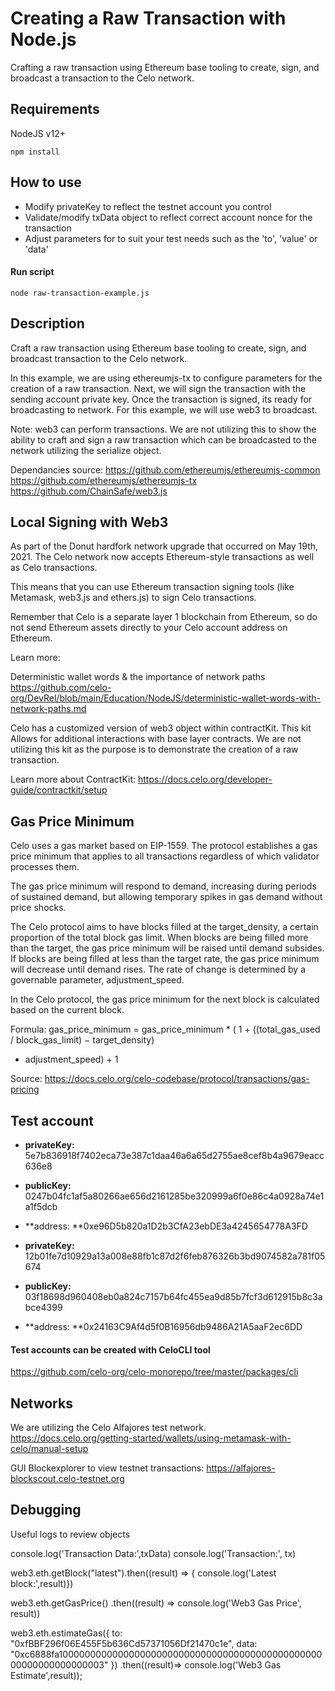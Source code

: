# Creating a Raw Transaction with Node.js
Crafting a raw transaction using Ethereum base tooling to create, sign, and
broadcast a transaction to the Celo network.

## Requirements
NodeJS v12+

```npm install```

## How to use
- Modify privateKey to reflect the testnet account you control
- Validate/modify txData object to reflect correct account nonce for the transaction
- Adjust parameters for to suit your test needs such as the 'to', 'value' or 'data'

#### Run script

```node raw-transaction-example.js```

## Description
Craft a raw transaction using Ethereum base tooling to create, sign, and broadcast
transaction to the Celo network.

In this example, we are using ethereumjs-tx to configure parameters for the
creation of a raw transaction. Next, we will sign the transaction with
the sending account private key. Once the transaction is signed, its ready
for broadcasting to network. For this example, we will use web3 to broadcast.

Note: web3 can perform transactions. We are not utilizing this to show the
ability to craft and sign a raw transaction which can be broadcasted to
the network utilizing the serialize object.

Dependancies source:
https://github.com/ethereumjs/ethereumjs-common
https://github.com/ethereumjs/ethereumjs-tx
https://github.com/ChainSafe/web3.js

## Local Signing with Web3

As part of the Donut hardfork network upgrade that occurred on May 19th, 2021.
The Celo network now accepts Ethereum-style transactions as well as Celo
transactions.

This means that you can use Ethereum transaction signing tools
(like Metamask, web3.js and ethers.js) to sign Celo transactions.

Remember that Celo is a separate layer 1 blockchain from Ethereum, so do not
send Ethereum assets directly to your Celo account address on Ethereum.

Learn more:

Deterministic wallet words & the importance of network paths
https://github.com/celo-org/DevRel/blob/main/Education/NodeJS/deterministic-wallet-words-with-network-paths.md

Celo has a customized version of web3 object within contractKit. This kit
Allows for additional interactions with base layer contracts. We are not
utilizing this kit as the purpose is to demonstrate the creation of a raw
transaction.

Learn more about ContractKit:
https://docs.celo.org/developer-guide/contractkit/setup


## Gas Price Minimum

Celo uses a gas market based on EIP-1559. The protocol establishes a gas price
minimum that applies to all transactions regardless of which validator processes
them.

The gas price minimum will respond to demand, increasing during periods of
sustained demand, but allowing temporary spikes in gas demand without price
shocks.

The Celo protocol aims to have blocks filled at the target_density, a certain
proportion of the total block gas limit. When blocks are being filled more
than the target, the gas price minimum will be raised until demand subsides.
If blocks are being filled at less than the target rate, the gas price minimum
will decrease until demand rises. The rate of change is determined by a
governable parameter, adjustment_speed.

In the Celo protocol, the gas price minimum for the next block is calculated
based on the current block.

Formula:
gas_price_minimum = gas_price_minimum * (
  1 + ((total_gas_used / block_gas_limit) − target_density)
   * adjustment_speed) + 1

Source: https://docs.celo.org/celo-codebase/protocol/transactions/gas-pricing

## Test account

- **privateKey:** 5e7b836918f7402eca73e387c1daa46a6a65d2755ae8cef8b4a9679eacc636e8
- **publicKey:** 0247b04fc1af5a80266ae656d2161285be320999a6f0e86c4a0928a74e1a1f5dcb
- **address: **0xe96D5b820a1D2b3CfA23ebDE3a4245654778A3FD

- **privateKey:** 12b01fe7d10929a13a008e88fb1c87d2f6feb876326b3bd9074582a781f05674
- **publicKey:** 03f18698d960408eb0a824c7157b64fc455ea9d85b7fcf3d612915b8c3abce4399
- **address: **0x24163C9Af4d5f0B16956db9486A21A5aaF2ec6DD

#### Test accounts can be created with CeloCLI tool
https://github.com/celo-org/celo-monorepo/tree/master/packages/cli

## Networks

We are utilizing the Celo Alfajores test network.
https://docs.celo.org/getting-started/wallets/using-metamask-with-celo/manual-setup

GUI Blockexplorer to view testnet transactions:
https://alfajores-blockscout.celo-testnet.org


## Debugging

Useful logs to review objects

console.log('Transaction Data:',txData)
console.log('Transaction:', tx)

web3.eth.getBlock("latest").then((result) => {
console.log('Latest block:',result)})

web3.eth.getGasPrice()
  .then((result) => console.log('Web3 Gas Price', result))

web3.eth.estimateGas({
    to: "0xfBBF296f06E455F5b636Cd57371056Df21470c1e",
    data: "0xc6888fa10000000000000000000000000000000000000000000000000000000000000003"
})
.then((result)=> console.log('Web3 Gas Estimate',result));
